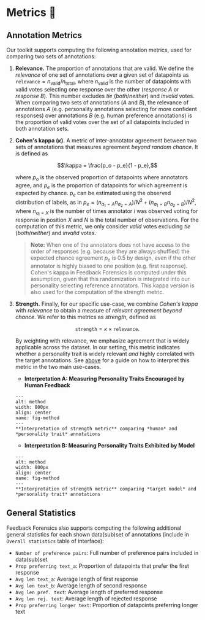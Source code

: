 # Metrics 📐

## Annotation Metrics

Our toolkit supports computing the following annotation metrics, used for comparing two sets of annotations:

1. **Relevance.**  The proportion of annotations that are valid. We define the *relevance* of one set of annotations over a given set of datapoints as $\texttt{relevance} = n_{\text{valid}}/ n_{\text{total}}$, where $n_{\text{valid}}$ is the number of datapoints with valid votes selecting one response over the other (*response A* or *response B*). This number excludes *tie* (*both*/*neither*) and *invalid* votes. When comparing two sets of annotations ($A$ and $B$), the relevance of annotations $A$ (e.g. personality annotations selecting for more confident responses) over annotations $B$ (e.g. human preference annotations) is the proportion of valid votes over the set of all datapoints included in both annotation sets.

2. **Cohen's kappa ($\kappa$).** A metric of inter-annotator agreement between two sets of annotations that measures agreement *beyond random chance*. It is defined as

   $$\kappa = \frac{p_o - p_e}{1 - p_e},$$

   where $p_o$ is the observed proportion of datapoints where annotators agree, and $p_e$ is the proportion of datapoints for which agreement is expected by chance. $p_e$ can be estimated using the observed distribution of labels, as in $p_e=(n_{a_1=A}n_{a_2=A})/N^2 + (n_{a_1=B}n_{a_2=B})/N^2$, where $n_{a_i = X}$ is the number of times annotator $i$ was observed voting for response in position $X$ and $N$ is the total number of observations. For the computation of this metric, we only consider *valid* votes excluding *tie* (*both*/*neither*) and *invalid* votes.

   > **Note:** When one of the annotators does not have access to the order of responses (e.g. because they are always shuffled) the expected chance agreement $p_e$ is $0.5$ by design, even if the other annotator is highly biased to one position (e.g. first response). Cohen's kappa in Feedback Forensics is computed under this assumption, given that this randomization is integrated into our personality selecting reference annotators. This kappa version is also used for the computation of the strength metric.

3. **Strength.** Finally, for our specific use-case, we combine *Cohen's kappa* with *relevance* to obtain a measure of *relevant agreement beyond chance*. We refer to this metrics as *strength*, defined as

   $$\texttt{strength} = \kappa \times \texttt{relevance}.$$

   By weighting with relevance, we emphasize agreement that is widely applicable across the dataset. In our setting, this metric indicates whether a personality trait is widely relevant *and* highly correlated with the target annotations. See [above](#interpretation) for a guide on how to interpret this metric in the two main use-cases.

   - **Interpretation A: Measuring Personality Traits Encouraged by Human Feedback**
    ```{figure}  ../img/metrics_strength_interp_casea.png
    ---
    alt: method
    width: 800px
    align: center
    name: fig-method
    ---
    **Interpretation of strength metric** comparing *human* and *personality trait* annotations
    ```

    - **Interpretation B: Measuring Personality Traits Exhibited by Model**

    ```{figure}  ../img/metrics_strength_interp_caseb.png
    ---
    alt: method
    width: 800px
    align: center
    name: fig-method
    ---
    **Interpretation of strength metric** comparing *target model* and *personality trait* annotations
    ```

## General Statistics

Feedback Forensics also supports computing the following additional general statistics for each shown data(sub)set of annotations (include in `Overall statistics` table of interface):

- `Number of preference pairs`: Full number of preference pairs included in data(sub)set
- `Prop preferring text_a`: Proportion of datapoints that prefer the first response
- `Avg len text_a`: Average length of first response
- `Avg len text_b`: Average length of second response
- `Avg len pref. text`: Average length of preferred response
- `Avg len rej. text`: Average length of rejected response
- `Prop preferring longer text`: Proportion of datapoints preferring longer text